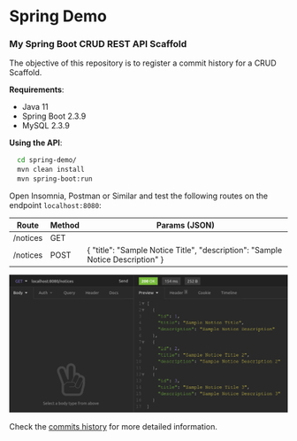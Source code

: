 # Spring Demo

### My Spring Boot CRUD REST API Scaffold

The objective of this repository is to register a commit history for a CRUD Scaffold.

**Requirements**:

- Java 11
- Spring Boot 2.3.9
- MySQL 2.3.9

**Using the API**:

```bash
  cd spring-demo/
  mvn clean install
  mvn spring-boot:run
```

Open Insomnia, Postman or Similar and test the following routes on the endpoint `localhost:8080`:

| Route         | Method | Params (JSON)
| --------------| -------| ------------- |
| /notices      | GET    |                                   |
| /notices      | POST   | { "title": "Sample Notice Title", "description": "Sample Notice Description" } |

![Insomnia Example](/insomnia.png)

Check the [commits history](https://poseidon.les.inf.puc-rio.br/elisson/spring-crud/commits/master) for more detailed information.
